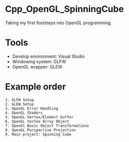 # Cpp_OpenGL_SpinningCube

Taking my first footsteps into OpenGL programming.

# Tools
  - Develop environment:  Visual Studio
  - Windowing system:     GLFW
  - OpenGL wrapper:       GLEW
  
# Example order

	1. GLFW Setup
	2. GLEW Setup
	3. OpenGL Error Handling
	4. OpenGL Shaders
	5. OpenGL Vertex/Element buffer
	6. OpenGL Vertex Array Object
	7. OpenGl Basic Object Transformations
	8. OpenGL Perspective Projection
	9. Main project: Spinning Cube
